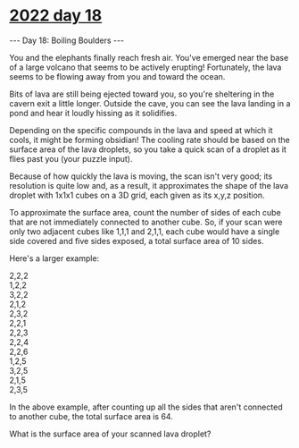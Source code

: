# [2022 day 18](https://adventofcode.com/2022/day/18)

--- Day 18: Boiling Boulders ---

You and the elephants finally reach fresh air. You've emerged near the base of a large volcano that seems to be actively erupting! Fortunately, the lava seems to be flowing away from you and toward the ocean.

Bits of lava are still being ejected toward you, so you're sheltering in the cavern exit a little longer. Outside the cave, you can see the lava landing in a pond and hear it loudly hissing as it solidifies.

Depending on the specific compounds in the lava and speed at which it cools, it might be forming obsidian! The cooling rate should be based on the surface area of the lava droplets, so you take a quick scan of a droplet as it flies past you (your puzzle input).

Because of how quickly the lava is moving, the scan isn't very good; its resolution is quite low and, as a result, it approximates the shape of the lava droplet with 1x1x1 cubes on a 3D grid, each given as its x,y,z position.

To approximate the surface area, count the number of sides of each cube that are not immediately connected to another cube. So, if your scan were only two adjacent cubes like 1,1,1 and 2,1,1, each cube would have a single side covered and five sides exposed, a total surface area of 10 sides.

Here's a larger example:

2,2,2\
1,2,2\
3,2,2\
2,1,2\
2,3,2\
2,2,1\
2,2,3\
2,2,4\
2,2,6\
1,2,5\
3,2,5\
2,1,5\
2,3,5

In the above example, after counting up all the sides that aren't connected to another cube, the total surface area is 64.

What is the surface area of your scanned lava droplet?